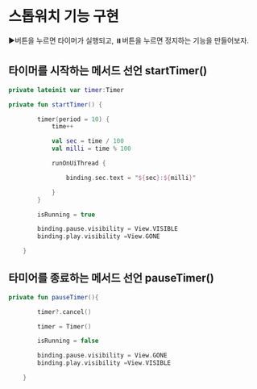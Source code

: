 # 스톱워치 기능 구현

▶️버튼을 누르면 타이머가 실행되고, ⏸️버튼을 누르면 정지하는 기능을 만들어보자.

## 타이머를 시작하는 메서드 선언 startTimer()


~~~kotlin
private lateinit var timer:Timer

private fun startTimer() {

        timer(period = 10) {
            time++

            val sec = time / 100
            val milli = time % 100

            runOnUiThread {

                binding.sec.text = "${sec}:${milli}"

            }
        }

        isRunning = true

        binding.pause.visibility = View.VISIBLE
        binding.play.visibility =View.GONE

    }
~~~
## 타미어를 종료하는 메서드 선언 pauseTimer()


~~~kotlin
private fun pauseTimer(){

        timer?.cancel()

        timer = Timer()

        isRunning = false

        binding.pause.visibility = View.GONE
        binding.play.visibility =View.VISIBLE

    }
~~~
